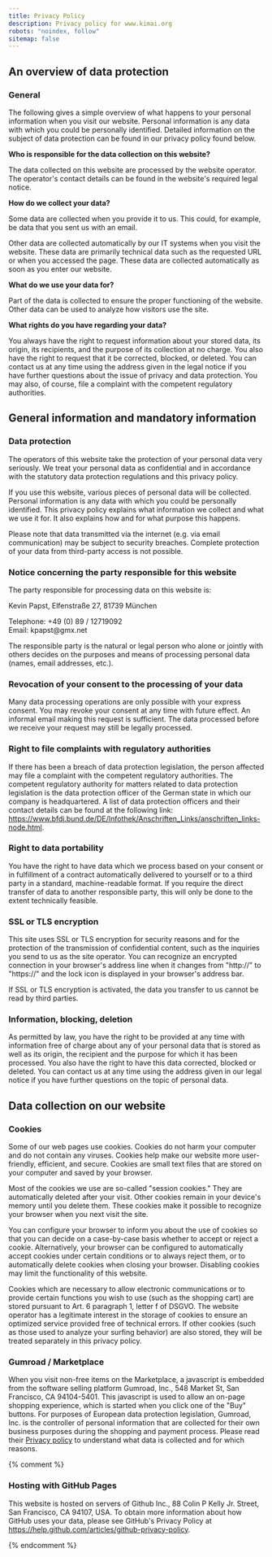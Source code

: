 ```yaml
---
title: Privacy Policy
description: Privacy policy for www.kimai.org
robots: "noindex, follow"
sitemap: false
---
```


<h2>An overview of data protection</h2>
<h3>General</h3> <p>The following gives a simple overview of what happens to your personal information when you visit our website. Personal information is any data with which you could be personally identified. Detailed information on the subject of data protection can be found in our privacy policy found below.</p>
<p><strong>Who is responsible for the data collection on this website?</strong></p> <p>The data collected on this website are processed by the website operator. The operator's contact details can be found in the website's required legal notice.</p> <p><strong>How do we collect your data?</strong></p> <p>Some data are collected when you provide it to us. This could, for example, be data that you sent us with an email.</p> <p>Other data are collected automatically by our IT systems when you visit the website. These data are primarily technical data such as the requested URL or when you accessed the page. These data are collected automatically as soon as you enter our website.</p> 
<p><strong>What do we use your data for?</strong></p> 
<p>Part of the data is collected to ensure the proper functioning of the website. Other data can be used to analyze how visitors use the site.</p> 
<p><strong>What rights do you have regarding your data?</strong></p> 
<p>You always have the right to request information about your stored data, its origin, its recipients, and the purpose of its collection at no charge. You also have the right to request that it be corrected, blocked, or deleted. You can contact us at any time using the address given in the legal notice if you have further questions about the issue of privacy and data protection. You may also, of course, file a complaint with the competent regulatory authorities.</p>

<h2>General information and mandatory information</h2>
<h3>Data protection</h3> <p>The operators of this website take the protection of your personal data very seriously. We treat your personal data as confidential and in accordance with the statutory data protection regulations and this privacy policy.</p> <p>If you use this website, various pieces of personal data will be collected. Personal information is any data with which you could be personally identified. This privacy policy explains what information we collect and what we use it for. It also explains how and for what purpose this happens.</p> <p>Please note that data transmitted via the internet (e.g. via email communication) may be subject to security breaches. Complete protection of your data from third-party access is not possible.</p>
<h3>Notice concerning the party responsible for this website</h3> <p>The party responsible for processing data on this website is:</p>
<p>Kevin Papst, Elfenstraße 27, 81739 München</p>
<p>Telephone: +49 (0) 89 / 12719092<br />
	Email: kpapst@gmx.net</p>
<p>The responsible party is the natural or legal person who alone or jointly with others decides on the purposes and means of processing personal data (names, email addresses, etc.).</p>
<h3>Revocation of your consent to the processing of your data</h3> <p>Many data processing operations are only possible with your express consent. You may revoke your consent at any time with future effect. An informal email making this request is sufficient. The data processed before we receive your request may still be legally processed.</p>
<h3>Right to file complaints with regulatory authorities</h3> <p>If there has been a breach of data protection legislation, the person affected may file a complaint with the competent regulatory authorities. The competent regulatory authority for matters related to data protection legislation is the data protection officer of the German state in which our company is headquartered. A list of data protection officers and their contact details can be found at the following link: <a href="https://www.bfdi.bund.de/DE/Infothek/Anschriften_Links/anschriften_links-node.html" target="_blank">https://www.bfdi.bund.de/DE/Infothek/Anschriften_Links/anschriften_links-node.html</a>.</p>
<h3>Right to data portability</h3> <p>You have the right to have data which we process based on your consent or in fulfillment of a contract automatically delivered to yourself or to a third party in a standard, machine-readable format. If you require the direct transfer of data to another responsible party, this will only be done to the extent technically feasible.</p>
<h3>SSL or TLS encryption</h3> <p>This site uses SSL or TLS encryption for security reasons and for the protection of the transmission of confidential content, such as the inquiries you send to us as the site operator. You can recognize an encrypted connection in your browser's address line when it changes from "http://" to "https://" and the lock icon is displayed in your browser's address bar.</p> <p>If SSL or TLS encryption is activated, the data you transfer to us cannot be read by third parties.</p>
<h3>Information, blocking, deletion</h3> <p>As permitted by law, you have the right to be provided at any time with information free of charge about any of your personal data that is stored as well as its origin, the recipient and the purpose for which it has been processed. You also have the right to have this data corrected, blocked or deleted. You can contact us at any time using the address given in our legal notice if you have further questions on the topic of personal data.</p>

<h2>Data collection on our website</h2>

<h3>Cookies</h3> <p>Some of our web pages use cookies. Cookies do not harm your computer and do not contain any viruses. Cookies help make our website more user-friendly, efficient, and secure. Cookies are small text files that are stored on your computer and saved by your browser.</p> <p>Most of the cookies we use are so-called "session cookies." They are automatically deleted after your visit. Other cookies remain in your device's memory until you delete them. These cookies make it possible to recognize your browser when you next visit the site.</p> <p>You can configure your browser to inform you about the use of cookies so that you can decide on a case-by-case basis whether to accept or reject a cookie. Alternatively, your browser can be configured to automatically accept cookies under certain conditions or to always reject them, or to automatically delete cookies when closing your browser. Disabling cookies may limit the functionality of this website.</p> <p>Cookies which are necessary to allow electronic communications or to provide certain functions you wish to use (such as the shopping cart) are stored pursuant to Art. 6 paragraph 1, letter f of DSGVO. The website operator has a legitimate interest in the storage of cookies to ensure an optimized service provided free of technical errors. If other cookies (such as those used to analyze your surfing behavior) are also stored, they will be treated separately in this privacy policy.</p>

<h3>Gumroad / Marketplace</h3>
<p>
When you visit non-free items on the Marketplace, a javascript is embedded from the software selling platform Gumroad, Inc., 548 Market St, San Francisco, CA 94104-5401.
This javascript is used to allow an on-page shopping experience, which is started when you click one of the "Buy" buttons. 
For purposes of European data protection legislation, Gumroad, Inc. is the controller of personal information that are collected for their own business purposes during the shopping and payment process.
Please read their <a href="https://gumroad.com/privacy" target="_blank">Privacy policy</a> to understand what data is collected and for which reasons.  
</p>

{% comment %}
<h3>Hosting with GitHub Pages</h3><p>This website is hosted on servers of Github Inc., 88 Colin P Kelly Jr. Street, San Francisco, CA 94107, USA. To obtain more information about how GitHub uses your data, please see GitHub's Privacy Policy at <a href="https://help.github.com/articles/github-privacy-policy/">https://help.github.com/articles/github-privacy-policy</a>.</p>
{% endcomment %}